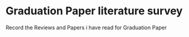 # Graduation Paper literature survey
Record the Reviews and Papers i have read for Graduation Paper
